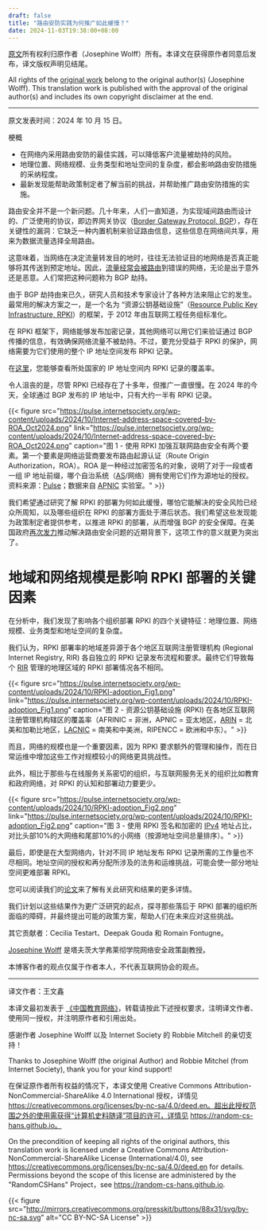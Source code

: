 ```yaml
---
draft: false
title: "路由安防实践为何推广如此缓慢？"
date: 2024-11-03T19:38:00+08:00
---
```



[原文](https://pulse.internetsociety.org/blog/why-is-routing-security-adoption-moving-so-slowly)所有权利归原作者（Josephine Wolff）所有。本译文在获得原作者同意后发布，译文版权声明见结尾。

All rights of the [original work](https://pulse.internetsociety.org/blog/why-is-routing-security-adoption-moving-so-slowly) belong to the original author(s) (Josephine Wolff). This translation work is published with the approval of the original author(s) and includes its own copyright disclaimer at the end.

---

原文发表时间：2024 年 10 月 15 日。

梗概
* 在网络内采用路由安防的最佳实践，可以降低客户流量被劫持的风险。
* 地理位置、网络规模、业务类型和地址空间的复杂度，都会影响路由安防措施的采纳程度。
* 最新发现能帮助政策制定者了解当前的挑战，并帮助推广路由安防措施的实施。

路由安全并不是一个新问题。几十年来，人们一直知道，为实现域间路由而设计的、广泛使用的协议，即边界网关协议（[Border Gateway Protocol, BGP](https://pulse.internetsociety.org/glossary#bgp)），存在关键性的漏洞：它缺乏一种内置机制来验证路由信息，这些信息在网络间共享，用来为数据流量选择全局路由。

这意味着，当网络在决定流量转发目的地时，往往无法验证目的地网络是否真正能够将其传送到预定地址。因此，[流量](https://arstechnica.com/information-technology/2022/09/how-3-hours-of-inaction-from-amazon-cost-cryptocurrency-holders-235000/)[经常](https://securityboulevard.com/2024/01/orange-spain-outage-bgp-traffic-hijacked-by-threat-actor/)[会被](https://www.zdnet.com/article/russian-telco-hijacks-internet-traffic-for-google-aws-cloudflare-and-others/)[路由](https://www.bleepingcomputer.com/news/security/cloudflare-blames-recent-outage-on-bgp-hijacking-incident/)到错误的网络，无论是出于意外还是恶意。人们常把这种问题称为 BGP 劫持。

由于 BGP 劫持由来已久，研究人员和技术专家设计了各种方法来阻止它的发生。最常用的解决方案之一，是一个名为 “资源公钥基础设施”（[Resource Public Key Infrastructure, RPKI](https://pulse.internetsociety.org/glossary#rpki)）的框架，于 2012 年由互联网工程任务组标准化。

在 RPKI 框架下，网络能够发布加密记录，其他网络可以用它们来验证通过 BGP 传播的信息，有效确保网络流量不被劫持。不过，要充分受益于 RPKI 的保护，网络需要为它们使用的整个 IP 地址空间发布 RPKI 记录。

在[这里](https://pulse.internetsociety.org/reports)，您能够查看所处国家的 IP 地址空间内 RPKI 记录的覆盖率。

令人沮丧的是，尽管 RPKI 已经存在了十多年，但推广一直很慢。在 2024 年的今天，全球通过 BGP 发布的 IP 地址中，只有大约一半有 RPKI 记录。

{{< figure src="https://pulse.internetsociety.org/wp-content/uploads/2024/10/Internet-address-space-covered-by-ROA_Oct2024.png" link="https://pulse.internetsociety.org/wp-content/uploads/2024/10/Internet-address-space-covered-by-ROA_Oct2024.png" caption="图 1 - 使用 RPKI 加强互联网路由安全有两个要素。第一个要素是网络运营商要发布路由起源认证（Route Origin Authorization，ROA）。ROA 是一种经过加密签名的对象，说明了对于一段或者一组 IP 地址前缀，哪个自治系统（[AS](https://pulse.internetsociety.org/glossary#as)/网络）拥有使用它们作为源地址的授权。资料来源：[Pulse](https://pulse.internetsociety.org/en/technologies/#metric-roa-coverage)；数据来自 [APNIC](https://pulse.internetsociety.org/glossary#apnic) 实验室。" >}}

我们希望通过研究了解 RPKI 的部署为何如此缓慢，哪怕它能解决的安全风险已经众所周知，以及哪些组织在 RPKI 的部署方面处于滞后状态。我们希望这些发现能为政策制定者提供参考，以推进 RPKI 的部署，从而增强 BGP 的安全保障。在美国政府[再次发力](https://www.fcc.gov/document/fcc-proposes-internet-routing-security-reporting-requirements-0)推动解决路由安全问题的近期背景下，这项工作的意义就更为突出了。

# 地域和网络规模是影响 RPKI 部署的关键因素

在分析中，我们发现了影响各个组织部署 RPKI 的四个关键特征：地理位置、网络规模、业务类型和地址空间的复杂度。

我们认为，RPKI 部署率的地域差异源于各个地区互联网注册管理机构 (Regional Internet Registry, RIR) 各自独立的 RPKI 记录发布流程和要求。最终它们导致每个 [RIR](https://pulse.internetsociety.org/glossary#rir) 管理的地理区域的 RPKI 部署情况各不相同。

{{< figure src="https://pulse.internetsociety.org/wp-content/uploads/2024/10/RPKI-adoption_Fig1.png" link="https://pulse.internetsociety.org/wp-content/uploads/2024/10/RPKI-adoption_Fig1.png" caption="图 2 - 资源公钥基础设施 (RPKI) 在各地区互联网注册管理机构辖区的覆盖率（AFRINIC = 非洲，APNIC = 亚太地区，[ARIN](https://pulse.internetsociety.org/glossary#arin) = 北美和加勒比地区，[LACNIC](https://pulse.internetsociety.org/glossary#lacnic) = 南美和中美洲，RIPENCC = 欧洲和中东）。" >}}

而且，网络的规模也是一个重要因素，因为 RPKI 要求额外的管理和操作，而在日常运维中增加这些工作对规模较小的网络更具挑战性。

此外，相比于那些与在线服务关系密切的组织，与互联网服务无关的组织比如教育和政府网络，对 RPKI 的认知和部署动力要更少。

{{< figure src="https://pulse.internetsociety.org/wp-content/uploads/2024/10/RPKI-adoption_Fig2.png" link="https://pulse.internetsociety.org/wp-content/uploads/2024/10/RPKI-adoption_Fig2.png" caption="图 3 - 使用 RPKI 签名和加密的 [IPv4](https://pulse.internetsociety.org/glossary#ipv4) 地址占比，对比头部10%的大网络和尾部10%的小网络（按源地址空间总量排序）。" >}}

最后，即使是在大型网络内，针对不同 IP 地址发布 RPKI 记录所需的工作量也不尽相同。地址空间的授权和再分配所涉及的法务和运维挑战，可能会使一部分地址空间更难部署 RPKI。

您可以阅读我们的[论文](https://papers.ssrn.com/sol3/papers.cfm?abstract_id=4948317)来了解有关此研究和结果的更多详情。

我们计划以这些结果作为更广泛研究的起点，探寻那些落后于 RPKI 部署的组织所面临的障碍，并最终提出可能的政策方案，帮助人们在未来应对这些挑战。

其它贡献者：Cecilia Testart、Deepak Gouda 和 Romain Fontugne。

[Josephine Wolff](https://www.linkedin.com/in/josephine-wolff-1baa414b/) 是塔夫茨大学弗莱彻学院网络安全政策副教授。

本博客作者的观点仅属于作者本人，不代表互联网协会的观点。

---

译文作者：王文鑫

本译文最初发表于 [《中国教育网络》](https://www.edu.cn/xxh/zt/tj/202405/t20240515_2609767.shtml)，转载请按此下述授权要求，注明译文作者、使用同一授权，并注明原作者和引用出处。

感谢作者 Josephine Wolff 以及 Internet Society 的 Robbie Mitchell 的亲切支持！

Thanks to Josephine Wolff (the original Author) and Robbie Mitchel (from Internet Society), thank you for your kind support!

在保证原作者所有权益的情况下，本译文使用 Creative Commons Attribution-NonCommercial-ShareAlike 4.0 International 授权，详情见 https://creativecommons.org/licenses/by-nc-sa/4.0/deed.en。超出此授权范围之外的使用需获得“计算机史料随译”项目的许可，详情见 https://random-cs-hans.github.io。

On the precondition of keeping all rights of the original authors, this translation work is licensed under a Creative Commons Attribution-NonCommercial-ShareAlike License (International/4.0), see https://creativecommons.org/licenses/by-nc-sa/4.0/deed.en for details. Permissions beyond the scope of this license are administered by the "RandomCSHans" Project，see https://random-cs-hans.github.io.

{{< figure src="http://mirrors.creativecommons.org/presskit/buttons/88x31/svg/by-nc-sa.svg" alt="CC BY-NC-SA License" >}}
